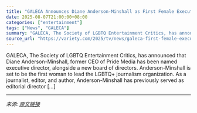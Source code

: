 ```yaml
---
title: "GALECA Announces Diane Anderson-Minshall as First Female Executive Director and New Board of Directors"
date: 2025-08-07T21:00:00+08:00
categories: ["entertainment"]
tags: ["News", "GALECA"]
summary: "GALECA, The Society of LGBTQ Entertainment Critics, has announced that Diane Anderson-Minshall, former CEO of Pride Media has been named executive director, alongside a new board of directors. Anderso"
source_url: "https://variety.com/2025/tv/news/galeca-first-female-executive-director-board-of-directors-1236481819/"
---
```


GALECA, The Society of LGBTQ Entertainment Critics, has announced that Diane Anderson-Minshall, former CEO of Pride Media has been named executive director, alongside a new board of directors. Anderson-Minshall is set to be the first woman to lead the LGBTQ+ journalism organization. As a journalist, editor, and author, Anderson-Minshall has previously served as editorial director [&#8230;]

---

*来源: [原文链接](https://variety.com/2025/tv/news/galeca-first-female-executive-director-board-of-directors-1236481819/)*
